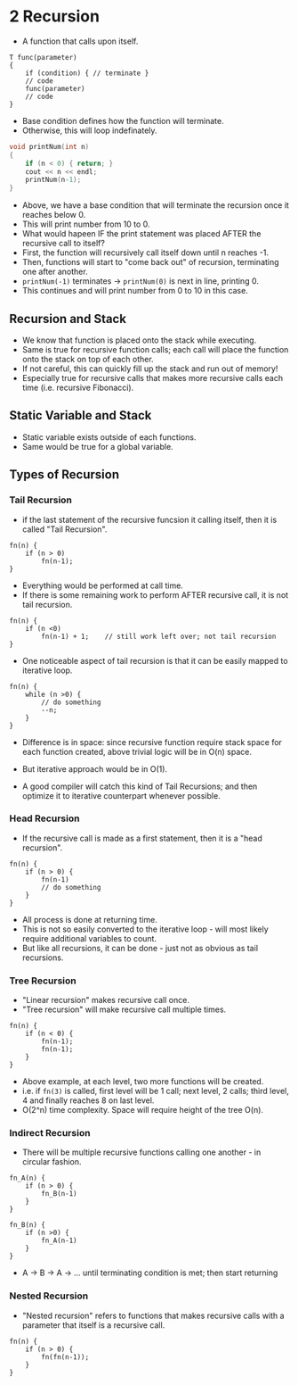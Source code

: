 # 2 Recursion

- A function that calls upon itself.

```
T func(parameter)
{
    if (condition) { // terminate }
    // code
    func(parameter)
    // code
}
```

- Base condition defines how the function will terminate.
- Otherwise, this will loop indefinately.

```cpp
void printNum(int n)
{
    if (n < 0) { return; }
    cout << n << endl;
    printNum(n-1);
}
```

- Above, we have a base condition that will terminate the recursion once it
  reaches below 0.
- This will print number from 10 to 0.
- What would hapeen IF the print statement was placed AFTER the recursive call
  to itself?
- First, the function will recursively call itself down until n reaches -1.
- Then, functions will start to "come back out" of recursion, terminating one
  after another.
- `printNum(-1)` terminates -> `printNum(0)` is next in line, printing 0.
- This continues and will print number from 0 to 10 in this case.

## Recursion and Stack

- We know that function is placed onto the stack while executing.
- Same is true for recursive function calls; each call will place the function
  onto the stack on top of each other.
- If not careful, this can quickly fill up the stack and run out of memory!
- Especially true for recursive calls that makes more recursive calls each time
  (i.e. recursive Fibonacci).

## Static Variable and Stack

- Static variable exists outside of each functions.
- Same would be true for a global variable.

## Types of Recursion
### Tail Recursion

- if the last statement of the recursive funcsion it calling itself, then it is
  called "Tail Recursion".

```
fn(n) {
    if (n > 0)
        fn(n-1);
}
```

- Everything would be performed at call time.
- If there is some remaining work to perform AFTER recursive call, it is not
  tail recursion.

```
fn(n) {
    if (n <0)
        fn(n-1) + 1;    // still work left over; not tail recursion
}
```

- One noticeable aspect of tail recursion is that it can be easily mapped to
  iterative loop.

```
fn(n) {
    while (n >0) {
        // do something
        --n;
    }
}
```

- Difference is in space: since recursive function require stack space for each
  function created, above trivial logic will be in O(n) space.
- But iterative approach would be in O(1).

- A good compiler will catch this kind of Tail Recursions; and then optimize it
  to iterative counterpart whenever possible.

### Head Recursion

- If the recursive call is made as a first statement, then it is a "head
  recursion".

```
fn(n) {
    if (n > 0) {
        fn(n-1)
        // do something
    }
}
```

- All process is done at returning time.
- This is not so easily converted to the iterative loop - will most likely
  require additional variables to count.
- But like all recursions, it can be done - just not as obvious as tail
  recursions.

### Tree Recursion

- "Linear recursion" makes recursive call once.
- "Tree recursion" will make recursive call multiple times.

```
fn(n) {
    if (n < 0) {
        fn(n-1);
        fn(n-1);
    }
}
```

- Above example, at each level, two more functions will be created.
- i.e. if `fn(3)` is called, first level will be 1 call; next level, 2 calls;
  third level, 4 and finally reaches 8 on last level.
- O(2^n) time complexity. Space will require height of the tree O(n).

### Indirect Recursion

- There will be multiple recursive functions calling one another - in circular
  fashion.

```
fn_A(n) {
    if (n > 0) {
        fn_B(n-1)
    }
}

fn_B(n) {
    if (n >0) {
        fn_A(n-1)
    }
}
```

- A -> B -> A -> ... until terminating condition is met; then start returning

### Nested Recursion

- "Nested recursion" refers to functions that makes recursive calls with
  a parameter that itself is a recursive call.

```
fn(n) {
    if (n > 0) {
        fn(fn(n-1));
    }
}
```


